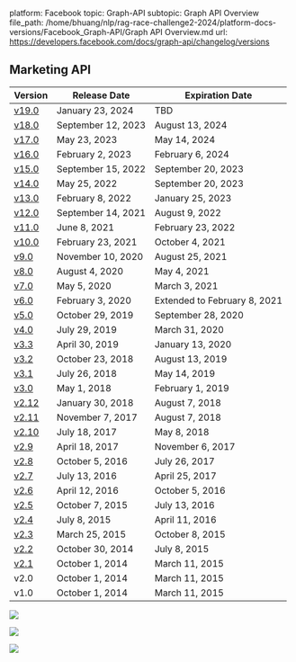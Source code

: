 platform: Facebook
topic: Graph-API
subtopic: Graph API Overview
file_path: /home/bhuang/nlp/rag-race-challenge2-2024/platform-docs-versions/Facebook_Graph-API/Graph API Overview.md
url: https://developers.facebook.com/docs/graph-api/changelog/versions


## Marketing API

| Version | Release Date | Expiration Date |
| --- | --- | --- |
| [v19.0](https://developers.facebook.com/docs/marketing-api/marketing-api-changelog/version19.0) | January 23, 2024 | TBD |
| [v18.0](https://developers.facebook.com/docs/marketing-api/marketing-api-changelog/version18.0) | September 12, 2023 | August 13, 2024 |
| [v17.0](https://developers.facebook.com/docs/graph-api/changelog/version17.0#marketing-api) | May 23, 2023 | May 14, 2024 |
| [v16.0](https://developers.facebook.com/docs/graph-api/changelog/version16.0#marketing-api) | February 2, 2023 | February 6, 2024 |
| [v15.0](https://developers.facebook.com/docs/graph-api/changelog/version15.0#marketing-api) | September 15, 2022 | September 20, 2023 |
| [v14.0](https://developers.facebook.com/docs/graph-api/changelog/version14.0#marketing-api) | May 25, 2022 | September 20, 2023 |
| [v13.0](https://developers.facebook.com/docs/graph-api/changelog/version13.0#marketing-api) | February 8, 2022 | January 25, 2023 |
| [v12.0](https://developers.facebook.com/docs/graph-api/changelog/version12.0#marketing-api) | September 14, 2021 | August 9, 2022 |
| [v11.0](https://developers.facebook.com/docs/graph-api/changelog/version11.0#marketing-api) | June 8, 2021 | February 23, 2022 |
| [v10.0](https://developers.facebook.com/docs/graph-api/changelog/version10.0#marketing-api) | February 23, 2021 | October 4, 2021 |
| [v9.0](https://developers.facebook.com/docs/graph-api/changelog/version9.0#marketing-api) | November 10, 2020 | August 25, 2021 |
| [v8.0](https://developers.facebook.com/docs/graph-api/changelog/version8.0#marketing-api) | August 4, 2020 | May 4, 2021 |
| [v7.0](https://developers.facebook.com/docs/graph-api/changelog/version7.0#marketing-api) | May 5, 2020 | March 3, 2021 |
| [v6.0](https://developers.facebook.com/docs/graph-api/changelog/version6.0#marketing-api) | February 3, 2020 | Extended to February 8, 2021 |
| [v5.0](https://developers.facebook.com/docs/graph-api/changelog/version5.0#marketing-api) | October 29, 2019 | September 28, 2020 |
| [v4.0](https://developers.facebook.com/docs/graph-api/changelog/version4.0) | July 29, 2019 | March 31, 2020 |
| [v3.3](https://developers.facebook.com/docs/graph-api/changelog/version3.3) | April 30, 2019 | January 13, 2020 |
| [v3.2](https://developers.facebook.com/docs/graph-api/changelog/version3.2) | October 23, 2018 | August 13, 2019 |
| [v3.1](https://developers.facebook.com/docs/graph-api/changelog/version3.1) | July 26, 2018 | May 14, 2019 |
| [v3.0](https://developers.facebook.com/docs/graph-api/changelog/version3.0) | May 1, 2018 | February 1, 2019 |
| [v2.12](https://developers.facebook.com/docs/graph-api/changelog/version2.12) | January 30, 2018 | August 7, 2018 |
| [v2.11](https://developers.facebook.com/docs/graph-api/changelog/version2.11) | November 7, 2017 | August 7, 2018 |
| [v2.10](https://developers.facebook.com/docs/graph-api/changelog/version2.10) | July 18, 2017 | May 8, 2018 |
| [v2.9](https://developers.facebook.com/docs/graph-api/changelog/version2.9) | April 18, 2017 | November 6, 2017 |
| [v2.8](https://developers.facebook.com/docs/graph-api/changelog/version2.8) | October 5, 2016 | July 26, 2017 |
| [v2.7](https://developers.facebook.com/docs/graph-api/changelog/version2.7) | July 13, 2016 | April 25, 2017 |
| [v2.6](https://developers.facebook.com/docs/graph-api/changelog/version2.6) | April 12, 2016 | October 5, 2016 |
| [v2.5](https://developers.facebook.com/docs/graph-api/changelog/version2.5) | October 7, 2015 | July 13, 2016 |
| [v2.4](https://developers.facebook.com/docs/graph-api/changelog/version2.4) | July 8, 2015 | April 11, 2016 |
| [v2.3](https://developers.facebook.com/docs/graph-api/changelog/version2.3) | March 25, 2015 | October 8, 2015 |
| [v2.2](https://developers.facebook.com/docs/graph-api/changelog/version2.2) | October 30, 2014 | July 8, 2015 |
| [v2.1](https://developers.facebook.com/docs/graph-api/changelog/version2.1) | October 1, 2014 | March 11, 2015 |
| v2.0 | October 1, 2014 | March 11, 2015 |
| v1.0 | October 1, 2014 | March 11, 2015 |

![](https://www.facebook.com/tr?id=675141479195042&ev=PageView&noscript=1)

![](https://www.facebook.com/tr?id=574561515946252&ev=PageView&noscript=1)

![](https://www.facebook.com/tr?id=1754628768090156&ev=PageView&noscript=1)